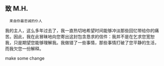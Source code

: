 ##  致 M.H.
      来自你最忠诚的仆人
我的主人，这么多年过去了，我一直热切地希望时间能够冲淡那些回忆带给你的痛苦。因此，我在此冒昧地向您寄出这封包含恳求的信件：我并不是在乞求您宽恕我，只是期望您能够理解我。我做错了一些事情，那些事情打破了您平静的生活，而我欠您一份解释。

make some change
